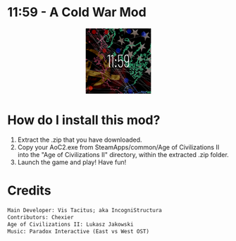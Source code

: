 # 11:59 - A Cold War Mod
<p align="center">
    <img src="11-59.png" alt="11-59" width="150" height="150"/>
<p align="center">
  
# How do I install this mod?
1. Extract the .zip that you have downloaded.
2. Copy your AoC2.exe from SteamApps/common/Age of Civilizations II into the "Age of Civilizations II" directory, within the extracted .zip folder.
3. Launch the game and play! Have fun!

# Credits 

```
Main Developer: Vis Tacitus; aka IncogniStructura
Contributors: Chexier
Age of Civilizations II: Lukasz Jakowski
Music: Paradox Interactive (East vs West OST)
